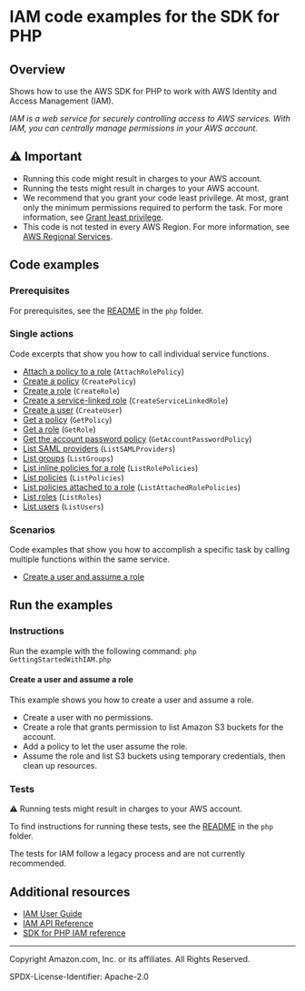 <!--Generated by WRITEME on 2023-05-02 20:55:26.132759 (UTC)-->
# IAM code examples for the SDK for PHP

## Overview

Shows how to use the AWS SDK for PHP to work with AWS Identity and Access Management (IAM).

<!--custom.overview.start-->
<!--custom.overview.end-->

*IAM is a web service for securely controlling access to AWS services. With IAM, you can centrally manage permissions in your AWS account.*

## ⚠ Important

* Running this code might result in charges to your AWS account.
* Running the tests might result in charges to your AWS account.
* We recommend that you grant your code least privilege. At most, grant only the minimum permissions required to perform the task. For more information, see [Grant least privilege](https://docs.aws.amazon.com/IAM/latest/UserGuide/best-practices.html#grant-least-privilege).
* This code is not tested in every AWS Region. For more information, see [AWS Regional Services](https://aws.amazon.com/about-aws/global-infrastructure/regional-product-services).

<!--custom.important.start-->
<!--custom.important.end-->

## Code examples

### Prerequisites

For prerequisites, see the [README](../../README.md#Prerequisites) in the `php` folder.


<!--custom.prerequisites.start-->
<!--custom.prerequisites.end-->

### Single actions

Code excerpts that show you how to call individual service functions.

* [Attach a policy to a role](GettingStartedWithIAM.php#L45) (`AttachRolePolicy`)
* [Create a policy](GettingStartedWithIAM.php#L45) (`CreatePolicy`)
* [Create a role](GettingStartedWithIAM.php#L45) (`CreateRole`)
* [Create a service-linked role](GettingStartedWithIAM.php#L45) (`CreateServiceLinkedRole`)
* [Create a user](GettingStartedWithIAM.php#L45) (`CreateUser`)
* [Get a policy](GettingStartedWithIAM.php#L45) (`GetPolicy`)
* [Get a role](GettingStartedWithIAM.php#L45) (`GetRole`)
* [Get the account password policy](GettingStartedWithIAM.php#L45) (`GetAccountPasswordPolicy`)
* [List SAML providers](GettingStartedWithIAM.php#L45) (`ListSAMLProviders`)
* [List groups](GettingStartedWithIAM.php#L45) (`ListGroups`)
* [List inline policies for a role](GettingStartedWithIAM.php#L45) (`ListRolePolicies`)
* [List policies](GettingStartedWithIAM.php#L45) (`ListPolicies`)
* [List policies attached to a role](GettingStartedWithIAM.php#L45) (`ListAttachedRolePolicies`)
* [List roles](GettingStartedWithIAM.php#L45) (`ListRoles`)
* [List users](GettingStartedWithIAM.php#L45) (`ListUsers`)

### Scenarios

Code examples that show you how to accomplish a specific task by calling multiple
functions within the same service.

* [Create a user and assume a role](GettingStartedWithIAM.php) 

## Run the examples

### Instructions


<!--custom.instructions.start-->
Run the example with the following command:
`php GettingStartedWithIAM.php`
<!--custom.instructions.end-->



#### Create a user and assume a role

This example shows you how to create a user and assume a role. 

* Create a user with no permissions.
* Create a role that grants permission to list Amazon S3 buckets for the account.
* Add a policy to let the user assume the role.
* Assume the role and list S3 buckets using temporary credentials, then clean up resources.

<!--custom.scenario_prereqs.iam_Scenario_CreateUserAssumeRole.start-->
<!--custom.scenario_prereqs.iam_Scenario_CreateUserAssumeRole.end-->


<!--custom.scenarios.iam_Scenario_CreateUserAssumeRole.start-->
<!--custom.scenarios.iam_Scenario_CreateUserAssumeRole.end-->

### Tests

⚠ Running tests might result in charges to your AWS account.


To find instructions for running these tests, see the [README](../../README.md#Tests)
in the `php` folder.



<!--custom.tests.start-->
The tests for IAM follow a legacy process and are not currently recommended.
<!--custom.tests.end-->

## Additional resources

* [IAM User Guide](https://docs.aws.amazon.com/IAM/latest/UserGuide/introduction.html)
* [IAM API Reference](https://docs.aws.amazon.com/IAM/latest/APIReference/welcome.html)
* [SDK for PHP IAM reference](https://docs.aws.amazon.com/aws-sdk-php/v3/api/namespace-Aws.Iam.html)

<!--custom.resources.start-->
<!--custom.resources.end-->

---

Copyright Amazon.com, Inc. or its affiliates. All Rights Reserved.

SPDX-License-Identifier: Apache-2.0
